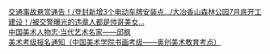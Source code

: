  
[交通事故悬赏通告！/登封新增3个电动车牌安装点.../大冶香山森林公园7月底开工建设！/被交警曝光的违章人都是帅哥美女...](http://www.dianyue.me/archives/523/duf99qnzni9u5uqy/)  
[中国美术人物志·当代艺术名家——邱枫](http://www.dianyue.me/archives/846/me715kh53ebvg5lo/)  
[美术考级报名通知（中国美术学院书画考级——奥创美术教育考点）](http://www.dianyue.me/archives/965/d0gwnaohlfarshbg/)